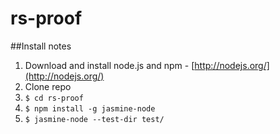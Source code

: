 # rs-proof

##Install notes
1. Download and install node.js and npm - [http://nodejs.org/](http://nodejs.org/)
1. Clone repo
1. `$ cd rs-proof`
1. `$ npm install -g jasmine-node`
1. `$ jasmine-node --test-dir test/`